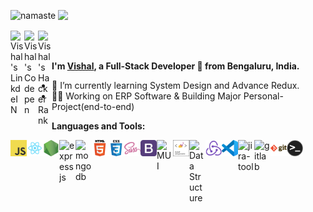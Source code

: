 <img align="top" alt="namaste" width="22px" src="https://media.tenor.com/VavSdtvIXEgAAAAi/namaste.gif" />  ![](https://visitor-badge.glitch.me/badge?page_id=am-vishal.am-vishal)

<a href="https://www.linkedin.com/in/amvishal/">
  <img align="left" alt="Vishal's LinkdeIN" width="22px" src="https://cdn.jsdelivr.net/npm/simple-icons@v3/icons/linkedin.svg" />
</a>
<a href="https://codepen.io/am_vishal">
  <img align="left" alt="Vishal's Codepen" width="22px" src="https://cdn.jsdelivr.net/npm/simple-icons@3.13.0/icons/codepen.svg" />
</a>
<a href="https://www.hackerrank.com/amvishal">
  <img align="left"; letter-spacing:'1em'; alt="Vishal's HackerRank" width="22px" src="https://cdn.jsdelivr.net/npm/simple-icons@3.13.0/icons/hackerrank.svg" />
</a>
<br />
<br />

<b>I'm [Vishal](https://am-vishal.github.io/), a Full-Stack Developer 🚀 from Bengaluru, India.</b>

- 🌱 I’m currently learning System Design and Advance Redux.
- 👨‍💻 Working on ERP Software & Building Major Personal-Project(end-to-end)

**Languages and Tools:**  

<img align="left"  width="26px" alt="javascript" src="https://raw.githubusercontent.com/github/explore/80688e429a7d4ef2fca1e82350fe8e3517d3494d/topics/javascript/javascript.png" />
<img align="left"  width="26px" alt="react"  src="https://raw.githubusercontent.com/github/explore/80688e429a7d4ef2fca1e82350fe8e3517d3494d/topics/react/react.png" />
<img align="left"  width="26px" alt="nodejs"  src="https://raw.githubusercontent.com/github/explore/80688e429a7d4ef2fca1e82350fe8e3517d3494d/topics/nodejs/nodejs.png" />
<img align="left"  width="26px" alt="expressjs"  src="https://cdn.jsdelivr.net/npm/simple-icons@7.21.0/icons/express.svg" />
<img align="left"  width="26px" alt="mongodb"  src="https://i.postimg.cc/qvM6Q4NR/GFz-P-5e-400x400.png" />
<img align="left" alt="HTML5" width="26px" src="https://raw.githubusercontent.com/github/explore/80688e429a7d4ef2fca1e82350fe8e3517d3494d/topics/html/html.png" />
<img align="left" alt="CSS3" width="26px" src="https://raw.githubusercontent.com/github/explore/80688e429a7d4ef2fca1e82350fe8e3517d3494d/topics/css/css.png" />
<img align="left" alt="SASS" width="26px" src="https://raw.githubusercontent.com/github/explore/80688e429a7d4ef2fca1e82350fe8e3517d3494d/topics/sass/sass.png" />
<img align="left" alt="Bootstrap" width="26px" src="https://raw.githubusercontent.com/github/explore/80688e429a7d4ef2fca1e82350fe8e3517d3494d/topics/bootstrap/bootstrap.png"/>
<img align="left" alt="MUI" width="26px" src="https://cdn.jsdelivr.net/npm/simple-icons@8.1.0/icons/mui.svg"/>
<img align="left" alt="Styled-Components" width="26px" src="https://raw.githubusercontent.com/github/explore/80688e429a7d4ef2fca1e82350fe8e3517d3494d/topics/styled-components/styled-components.png"/>
<img align="left" alt="Data Structure" width="26px" src="https://cdn.jsdelivr.net/npm/simple-icons@7.21.0/icons/dsautomobiles.svg" />
<img align="left" alt="redux" width="26px" src="https://raw.githubusercontent.com/github/explore/80688e429a7d4ef2fca1e82350fe8e3517d3494d/topics/redux/redux.png" />
<img align="left"  width="26px" alt="Visual Studio Code" src="https://raw.githubusercontent.com/github/explore/80688e429a7d4ef2fca1e82350fe8e3517d3494d/topics/visual-studio-code/visual-studio-code.png" />
<img align="left" alt="jira-tool" width="26px" src="https://img.icons8.com/color/512/jira.png" />
<img align="left" alt="gitlab" width="26px" src="https://cdn-icons-png.flaticon.com/512/5968/5968853.png" />
<img align="left" alt="git"  width="26px" src="https://raw.githubusercontent.com/github/explore/80688e429a7d4ef2fca1e82350fe8e3517d3494d/topics/git/git.png"/>
<img align="left" alt="Terminal" width="26px" src="https://raw.githubusercontent.com/github/explore/80688e429a7d4ef2fca1e82350fe8e3517d3494d/topics/terminal/terminal.png" />
